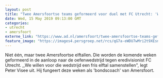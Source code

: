 ```yaml
---
layout: post
title: "Twee Amersfoortse teams geformeerd voor duel met FC Utrecht: 'Wie goed is, krijgt de kans'"
date: Wed, 15 May 2019 09:13:00 GMT
categories: 
- utrecht 
- amersfoort 
externe_link: "https://www.ad.nl/amersfoort/twee-amersfoortse-teams-geformeerd-voor-duel-met-fc-utrecht-wie-goed-is-krijgt-de-kans~a03513f0/"
feature_image: "https://images4.persgroep.net/rcs/qG7a-eWDU7wMri2t9XEsnhrODZ8/diocontent/127032630/_fitwidth/400/?appId=21791a8992982cd8da851550a453bd7f&quality=0.7"
---
```


Niet één, maar twee Amersfoortse elftallen. Die worden de komende weken geformeerd in de aanloop naar de oefenwedstrijd tegen eredivisionist FC Utrecht. ,,We willen voor die wedstrijd een fris elftal samenstellen", legt Peter Visee uit. Hij fungeert deze weken als 'bondscoach' van Amersfoort.

